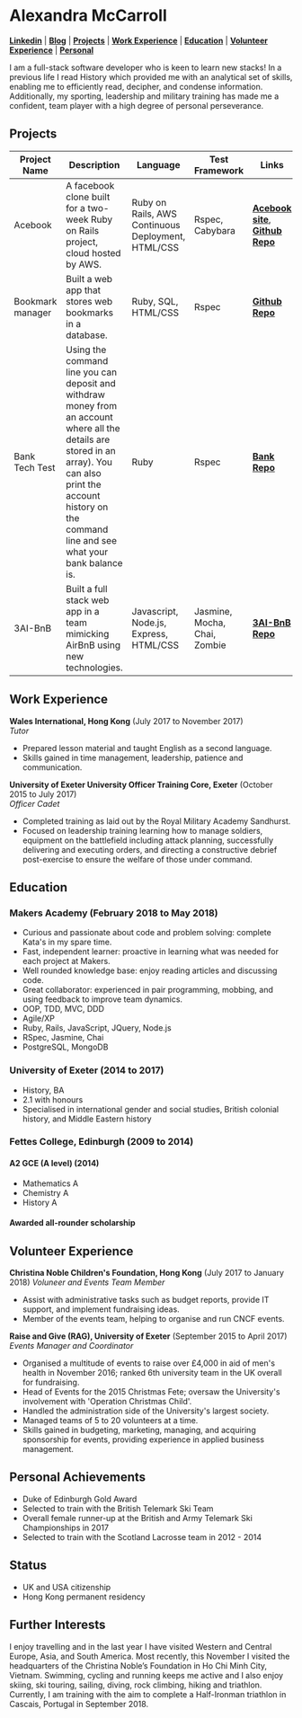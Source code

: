 # Alexandra McCarroll
**[Linkedin](https://www.linkedin.com/in/alexandra-mccarroll-469108133/)** | **[Blog](https://medium.com/@alexandra_79686)** |  **[Projects](https://github.com/AlexMcCarroll/CV#projects)** | **[Work Experience](https://github.com/AlexMcCarroll/CV#work-experience)** | **[Education](https://github.com/AlexMcCarroll/CV#education)** | **[Volunteer Experience](https://github.com/AlexMcCarroll/CV#volunteer-experience)** | **[Personal](https://github.com/AlexMcCarroll/CV#personal-achievements)**

I am a full-stack software developer who is keen to learn new stacks! In a previous life I read History which provided me with an analytical set of skills, enabling me to efficiently read, decipher, and condense information. Additionally, my sporting, leadership and military training has made me a confident, team player with a high degree of personal perseverance.

## Projects

| Project Name | Description | Language | Test Framework | Links |
|-------------|---------|-----------|--------|---------|
| Acebook | A facebook clone built for a two-week Ruby on Rails project, cloud hosted by AWS. | Ruby on Rails, AWS Continuous Deployment, HTML/CSS | Rspec, Cabybara  | **[Acebook site](http://acebook-fullstaxx-env.muc2hwru9t.eu-west-2.elasticbeanstalk.com)**, **[Github Repo](https://github.com/AlexMcCarroll/acebook-FullStaxx)** |
| Bookmark manager | Built a web app that stores web bookmarks in a database. | Ruby, SQL, HTML/CSS | Rspec | **[Github Repo](https://github.com/AlexMcCarroll/bookmark-manager)** |
| Bank Tech Test | Using the command line you can deposit and withdraw money from an account where all the details are stored in an array). You can also print the account history on the command line and see what your bank balance is. | Ruby | Rspec | **[Bank Repo](https://github.com/AlexMcCarroll/bank-tech-test)** |
| 3AI-BnB | Built a full stack web app in a team mimicking AirBnB using new technologies. | Javascript, Node.js, Express, HTML/CSS | Jasmine, Mocha, Chai, Zombie | **[3AI-BnB Repo](https://github.com/AlexMcCarroll/3AI-BnB)** |

## Work Experience

**Wales International, Hong Kong** (July 2017 to November 2017)    
*Tutor*  
-	Prepared lesson material and taught English as a second language.
-	Skills gained in time management, leadership, patience and communication.

**University of Exeter University Officer Training Core, Exeter** (October 2015 to July 2017)   
*Officer Cadet*  
- Completed training as laid out by the Royal Military Academy Sandhurst.
-	Focused on leadership training learning how to manage soldiers, equipment on the battlefield including attack planning, successfully delivering and executing orders, and directing a constructive debrief post-exercise to ensure the welfare of those under command.

## Education

### Makers Academy (February 2018 to May 2018)
- Curious and passionate about code and problem solving: complete Kata's in my spare time.
- Fast, independent learner: proactive in learning what was needed for each project at Makers.
- Well rounded knowledge base: enjoy reading articles and discussing code.
- Great collaborator: experienced in pair programming, mobbing, and using feedback to improve team dynamics.
- OOP, TDD, MVC, DDD
- Agile/XP
- Ruby, Rails, JavaScript, JQuery, Node.js
- RSpec, Jasmine, Chai
- PostgreSQL, MongoDB

### University of Exeter (2014 to 2017)
- History, BA
- 2.1 with honours
- Specialised in international gender and social studies, British colonial history, and Middle Eastern history

### Fettes College, Edinburgh (2009 to 2014)
#### A2 GCE (A level) (2014)
- Mathematics A
- Chemistry A
- History A
#### Awarded all-rounder scholarship

## Volunteer Experience

**Christina Noble Children's Foundation, Hong Kong** (July 2017 to January 2018)
*Voluneer and Events Team Member*
-	Assist with administrative tasks such as budget reports, provide IT support, and implement fundraising ideas.
-	Member of the events team, helping to organise and run CNCF events.

**Raise and Give (RAG), University of Exeter** (September 2015 to April 2017)
*Events Manager and Coordinator*
-	Organised a multitude of events to raise over £4,000 in aid of men's health in November 2016; ranked 6th university team in the UK overall for fundraising.
-	Head of Events for the 2015 Christmas Fete; oversaw the University's involvement with 'Operation Christmas Child'.
-	Handled the administration side of the University's largest society.
-	Managed teams of 5 to 20 volunteers at a time.
-	Skills gained in budgeting, marketing, managing, and acquiring sponsorship for events, providing experience in applied business management.

## Personal Achievements
-	Duke of Edinburgh Gold Award
-	Selected to train with the British Telemark Ski Team
-	Overall female runner-up at the British and Army Telemark Ski Championships in 2017
-	Selected to train with the Scotland Lacrosse team in 2012 - 2014

## Status
- UK and USA citizenship
- Hong Kong permanent residency

## Further Interests
I enjoy travelling and in the last year I have visited Western and Central Europe, Asia, and South America. Most recently, this November I visited the headquarters of the Christina Noble’s Foundation in Ho Chi Minh City, Vietnam. Swimming, cycling and running keeps me active and I also enjoy skiing, ski touring, sailing, diving, rock climbing, hiking and triathlon. Currently, I am training with the aim to complete a Half-Ironman triathlon in Cascais, Portugal in September 2018.
